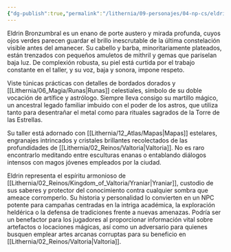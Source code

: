 ```yaml
---
{"dg-publish":true,"permalink":"/lithernia/09-personajes/04-np-cs/eldrin-bronzumbral/","title":"Eldrin Bronzumbral","tags":["lithernia","personaje","enano","Yraniar"]}
---
```


Eldrin Bronzumbral es un enano de porte austero y mirada profunda, cuyos ojos verdes parecen guardar el brillo inescrutable de la última constelación visible antes del amanecer. Su cabello y barba, minoritariamente plateados, están trenzados con pequeños amuletos de mithril y gemas que pariselan baja luz. De complexión robusta, su piel está curtida por el trabajo constante en el taller, y su voz, baja y sonora, impone respeto.

Viste túnicas prácticas con detalles de bordados dorados y [[Lithernia/06_Magia/Runas\|Runas]] celestiales, símbolo de su doble vocación de artífice y astrólogo. Siempre lleva consigo su martillo mágico, un ancestral legado familiar imbuido con el poder de los astros, que utiliza tanto para desentrañar el metal como para rituales sagrados de la Torre de las Estrellas.

Su taller está adornado con [[Lithernia/12_Atlas/Mapas\|Mapas]] estelares, engranajes intrincados y cristales brillantes recolectados de las profundidades de [[Lithernia/02_Reinos/Valtoria\|Valtoria]]. No es raro encontrarlo meditando entre esculturas enanas o entablando diálogos intensos con magos jóvenes empleados por la ciudad.

Eldrin representa el espíritu armonioso de [[Lithernia/02_Reinos/Kingdom_of_Valtoria/Yraniar\|Yraniar]], custodio de sus saberes y protector del conocimiento contra cualquier sombra que ameace corromperlo. Su historia y personalidad lo convierten en un NPC potente para campañas centradas en la intriga académica, la exploración heldérica o la defensa de tradiciones frente a nuevas amenazas. Podría ser un benefactor para los jugadores al proporcionar información vital sobre artefactos o locaciones mágicas, así como un adversario para quienes busquen emplear artes arcanas corruptas para su beneficio en [[Lithernia/02_Reinos/Valtoria\|Valtoria]].